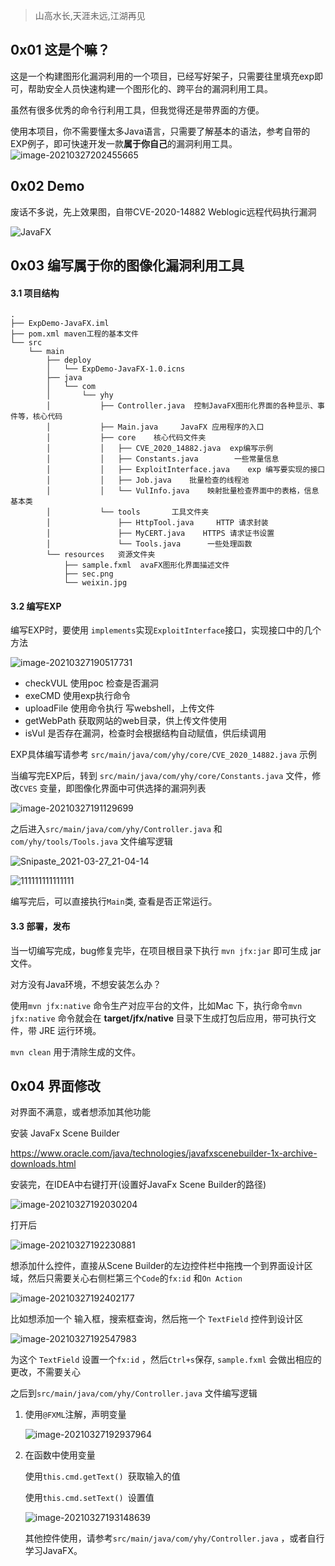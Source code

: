 

>   山高水长,天涯未远,江湖再见

## 0x01 这是个嘛？

这是一个构建图形化漏洞利用的一个项目，已经写好架子，只需要往里填充exp即可，帮助安全人员快速构建一个图形化的、跨平台的漏洞利用工具。

虽然有很多优秀的命令行利用工具，但我觉得还是带界面的方便。

使用本项目，你不需要懂太多Java语言，只需要了解基本的语法，参考自带的EXP例子，即可快速开发一款**属于你自己**的漏洞利用工具。![image-20210327202455665](../../../Desktop/images/image-20210327202455665.png)

## 0x02 Demo

废话不多说，先上效果图，自带CVE-2020-14882 Weblogic远程代码执行漏洞

![JavaFX](https://cdn.jsdelivr.net/gh/yhy0/PicGoImg@master/JavaFX/20210327184310.gif)

## 0x03 编写属于你的图像化漏洞利用工具

#### 3.1 项目结构

```apl
.
├── ExpDemo-JavaFX.iml
├── pom.xml	maven工程的基本文件
└── src	
    └── main
        ├── deploy
        │   └── ExpDemo-JavaFX-1.0.icns
        ├── java
        │   └── com
        │       └── yhy
        │           ├── Controller.java	 控制JavaFX图形化界面的各种显示、事件等，核心代码
        │           ├── Main.java     JavaFX 应用程序的入口
        │           ├── core    核心代码文件夹
        │           │   ├── CVE_2020_14882.java	 exp编写示例
        │           │   ├── Constants.java		  一些常量信息
        │           │   ├── ExploitInterface.java	 exp 编写要实现的接口
        │           │   ├── Job.java	批量检查的线程池
        │           │   └── VulInfo.java    映射批量检查界面中的表格，信息基本类
        │           └── tools		工具文件夹
        │               ├── HttpTool.java     HTTP 请求封装
        │               ├── MyCERT.java    HTTPS 请求证书设置
        │               └── Tools.java	    一些处理函数
        └── resources	资源文件夹
            ├── sample.fxml	 avaFX图形化界面描述文件
            ├── sec.png
            └── weixin.jpg
```



#### 3.2 编写EXP

编写EXP时，要使用 `implements`实现`ExploitInterface`接口，实现接口中的几个方法

![image-20210327190517731](https://gitee.com/yhy0/pic-go-img/raw/master/WX/20210327194809.png)

-   checkVUL		使用poc 检查是否漏洞
-   exeCMD          使用exp执行命令
-   uploadFile        使用命令执行 写webshell，上传文件
-   getWebPath     获取网站的web目录，供上传文件使用
-   isVul                是否存在漏洞，检查时会根据结构自动赋值，供后续调用

EXP具体编写请参考 `src/main/java/com/yhy/core/CVE_2020_14882.java` 示例

当编写完EXP后，转到 `src/main/java/com/yhy/core/Constants.java` 文件，修改`CVES` 变量，即图像化界面中可供选择的漏洞列表

![image-20210327191129699](https://gitee.com/yhy0/pic-go-img/raw/master/WX/20210327194816.png)

之后进入`src/main/java/com/yhy/Controller.java` 和 `com/yhy/tools/Tools.java` 文件编写逻辑

![Snipaste_2021-03-27_21-04-14](https://gitee.com/yhy0/pic-go-img/raw/master/WX/20210327210741.png)

![111111111111111](https://gitee.com/yhy0/pic-go-img/raw/master/WX/20210327210756.png)

编写完后，可以直接执行`Main`类, 查看是否正常运行。

#### 3.3 部署，发布

当一切编写完成，bug修复完毕，在项目根目录下执行 `mvn jfx:jar` 即可生成 jar文件。

对方没有Java环境，不想安装怎么办？

使用`mvn jfx:native` 命令生产对应平台的文件，比如Mac 下，执行命令`mvn jfx:native` 命令就会在 **target/jfx/native** 目录下生成打包后应用，带可执行文件，带 JRE 运行环境。

 `mvn clean` 用于清除生成的文件。

## 0x04 界面修改

对界面不满意，或者想添加其他功能

安装 JavaFx Scene Builder

https://www.oracle.com/java/technologies/javafxscenebuilder-1x-archive-downloads.html

安装完，在IDEA中右键打开(设置好JavaFx Scene Builder的路径)

![image-20210327192030204](https://gitee.com/yhy0/pic-go-img/raw/master/WX/20210327194824.png)

打开后

![image-20210327192230881](https://gitee.com/yhy0/pic-go-img/raw/master/WX/20210327194835.png)

想添加什么控件，直接从Scene Builder的左边控件栏中拖拽一个到界面设计区域，然后只需要关心右侧栏第三个`Code`的`fx:id` 和` On Action ` 

![image-20210327192402177](https://gitee.com/yhy0/pic-go-img/raw/master/WX/20210327194840.png)

比如想添加一个 输入框，搜索框查询，然后拖一个 `TextField` 控件到设计区

![image-20210327192547983](https://gitee.com/yhy0/pic-go-img/raw/master/WX/20210327194844.png)

为这个 `TextField` 设置一个`fx:id` ，然后`Ctrl+s`保存,  `sample.fxml` 会做出相应的更改，不需要关心

之后到`src/main/java/com/yhy/Controller.java` 文件编写逻辑

1.  使用`@FXML`注解，声明变量

    ![image-20210327192937964](https://gitee.com/yhy0/pic-go-img/raw/master/WX/20210327194848.png)

    

2.  在函数中使用变量

    使用`this.cmd.getText() `获取输入的值

    使用`this.cmd.setText() `设置值

    ![image-20210327193148639](https://gitee.com/yhy0/pic-go-img/raw/master/WX/20210327194852.png)

    其他控件使用，请参考`src/main/java/com/yhy/Controller.java` ，或者自行学习JavaFX。













